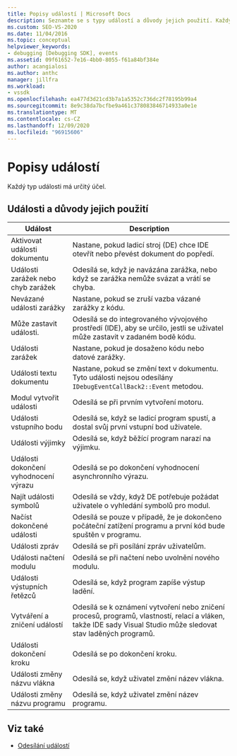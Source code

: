 ```yaml
---
title: Popisy událostí | Microsoft Docs
description: Seznamte se s typy událostí a důvody jejich použití. Každý typ události má určitý účel.
ms.custom: SEO-VS-2020
ms.date: 11/04/2016
ms.topic: conceptual
helpviewer_keywords:
- debugging [Debugging SDK], events
ms.assetid: 09f61652-7e16-4bb0-8055-f61a84bf384e
author: acangialosi
ms.author: anthc
manager: jillfra
ms.workload:
- vssdk
ms.openlocfilehash: ea477d3d21cd3b7a1a5352c736dc2f78195b99a4
ms.sourcegitcommit: 8e9c38da7bcfbe9a461c378083846714933a0e1e
ms.translationtype: MT
ms.contentlocale: cs-CZ
ms.lasthandoff: 12/09/2020
ms.locfileid: "96915606"
---
```

# <a name="event-descriptions"></a>Popisy událostí
Každý typ události má určitý účel.

## <a name="events-and-the-reasons-for-their-use"></a>Události a důvody jejich použití

|Událost|Description|
|-----------|-----------------|
|Aktivovat události dokumentu|Nastane, pokud ladicí stroj (DE) chce IDE otevřít nebo převést dokument do popředí.|
|Události zarážek nebo chyb zarážek|Odesílá se, když je navázána zarážka, nebo když se zarážka nemůže svázat a vrátí se chyba.|
|Nevázané události zarážky|Nastane, pokud se zruší vazba vázané zarážky z kódu.|
|Může zastavit události.|Odesílá se do integrovaného vývojového prostředí (IDE), aby se určilo, jestli se uživatel může zastavit v zadaném bodě kódu.|
|Události zarážek|Nastane, pokud je dosaženo kódu nebo datové zarážky.|
|Události textu dokumentu|Nastane, pokud se změní text v dokumentu. Tyto události nejsou odesílány `IDebugEventCallBack2::Event` metodou.|
|Modul vytvořit události|Odesílá se při prvním vytvoření motoru.|
|Události vstupního bodu|Odesílá se, když se ladicí program spustí, a dostal svůj první vstupní bod uživatele.|
|Události výjimky|Odesílá se, když běžící program narazí na výjimku.|
|Události dokončení vyhodnocení výrazu|Odesílá se po dokončení vyhodnocení asynchronního výrazu.|
|Najít události symbolů|Odesílá se vždy, když DE potřebuje požádat uživatele o vyhledání symbolů pro modul.|
|Načíst dokončené události|Odesílá se pouze v případě, že je dokončeno počáteční zatížení programu a první kód bude spuštěn v programu.|
|Události zpráv|Odesílá se při posílání zpráv uživatelům.|
|Události načtení modulu|Odesílá se při načtení nebo uvolnění nového modulu.|
|Události výstupních řetězců|Odesílá se, když program zapíše výstup ladění.|
|Vytváření a zničení událostí|Odesílá se k oznámení vytvoření nebo zničení procesů, programů, vlastností, relací a vláken, takže IDE sady Visual Studio může sledovat stav laděných programů.|
|Události dokončení kroku|Odesílá se po dokončení kroku.|
|Události změny názvu vlákna|Odesílá se, když uživatel změní název vlákna.|
|Události změny názvu programu|Odesílá se, když uživatel změní název programu.|

## <a name="see-also"></a>Viz také
- [Odesílání událostí](../../extensibility/debugger/sending-events.md)
